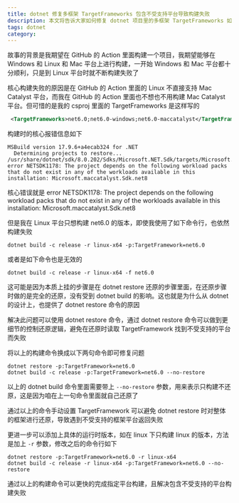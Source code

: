 ```yaml
---
title: dotnet 修复多框架 TargetFrameworks 包含不受支持平台导致构建失败
description: 本文将告诉大家如何修复 dotnet 项目里的多框架 TargetFrameworks 如果包含了当前系统无法支持的平台时，如何进行跳过。解决在 Linux 平台构建时提示 Mac Catalyst 不受支持而构建失败
tags: dotnet
category: 
---
```


<!-- CreateTime:2024/03/31 07:13:30 -->

<!-- 发布 -->
<!-- 博客 -->

故事的背景是我期望在 GitHub 的 Action 里面构建一个项目，我期望能够在 Windows 和 Linux 和 Mac 平台上进行构建，一开始 Windows 和 Mac 平台都十分顺利，只是到 Linux 平台时就不断构建失败了

核心构建失败的原因是在 GitHub 的 Action 里面的 Linux 不直接支持 Mac Catalyst 平台，而我在 GitHub 的 Action 里面也不想也不用构建 Mac Catalyst 平台。但可惜的是我的 csproj 里面的 TargetFrameworks 是这样写的

```xml
 <TargetFrameworks>net6.0;net6.0-windows;net6.0-maccatalyst</TargetFrameworks>
```

构建时的核心报错信息如下

```
MSBuild version 17.9.6+a4ecab324 for .NET
  Determining projects to restore...
/usr/share/dotnet/sdk/8.0.202/Sdks/Microsoft.NET.Sdk/targets/Microsoft.NET.Sdk.ImportWorkloads.targets(38,5): error NETSDK1178: The project depends on the following workload packs that do not exist in any of the workloads available in this installation: Microsoft.maccatalyst.Sdk.net8
```

核心错误就是 error NETSDK1178: The project depends on the following workload packs that do not exist in any of the workloads available in this installation: Microsoft.maccatalyst.Sdk.net8

但是我在 Linux 平台只想构建 net6.0 的版本，即使我使用了如下命令行，也依然构建失败

```
dotnet build -c release -r linux-x64 -p:TargetFramework=net6.0
```

或者是如下命令也是无效的

```
dotnet build -c release -r linux-x64 -f net6.0
```

这可能是因为本质上挂的步骤是在 dotnet restore 还原的步骤里面，在还原步骤时做的是完全的还原，没有受到 dotnet build 的影响。这也就是为什么从 dotnet 的设计上，也提供了 dotnet restore 命令的原因

解决此问题可以使用 dotnet restore 命令，通过 dotnet restore 命令可以做到更细节的控制还原逻辑，避免在还原时读取 TargetFramework 找到不受支持的平台而失败

将以上的构建命令换成以下两句命令即可修复问题

```
dotnet restore -p:TargetFramework=net6.0
dotnet build -c release -p:TargetFramework=net6.0 --no-restore
```

以上的 dotnet build 命令里面需要带上 `--no-restore` 参数，用来表示只构建不还原，这是因为咱在上一句命令里面就自己还原了

通过以上的命令手动设置 TargetFramework 可以避免 dotnet restore 时对整体的框架进行还原，导致遇到不受支持的框架平台返回失败

更进一步可以添加上具体的运行时版本，如在 linux 下只构建 linux 的版本，方法是加上 `-r` 参数，修改之后的命令行如下

```
dotnet restore -p:TargetFramework=net6.0 -r linux-x64
dotnet build -c release -r linux-x64 -p:TargetFramework=net6.0 --no-restore
```

通过以上的构建命令可以更快的完成指定平台构建，且解决包含不受支持的平台构建失败
